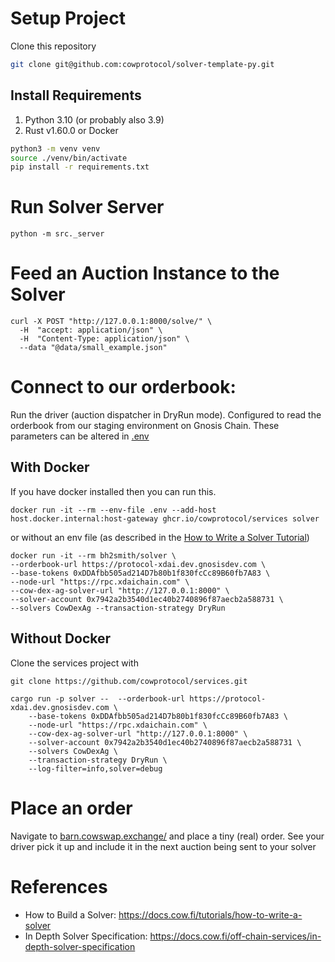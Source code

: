 # Setup Project

Clone this repository

```sh
git clone git@github.com:cowprotocol/solver-template-py.git
```

## Install Requirements

1. Python 3.10 (or probably also 3.9)
2. Rust v1.60.0 or Docker

```sh
python3 -m venv venv
source ./venv/bin/activate
pip install -r requirements.txt
```

# Run Solver Server

```shell
python -m src._server
```

# Feed an Auction Instance to the Solver

```shell
curl -X POST "http://127.0.0.1:8000/solve/" \
  -H  "accept: application/json" \
  -H  "Content-Type: application/json" \
  --data "@data/small_example.json"
```

# Connect to our orderbook:

Run the driver (auction dispatcher in DryRun mode). Configured to read the orderbook
from our staging environment on Gnosis Chain. These parameters can be altered
in [.env](.env)


## With Docker

If you have docker installed then you can run this.
```shell
docker run -it --rm --env-file .env --add-host host.docker.internal:host-gateway ghcr.io/cowprotocol/services solver
```

or without an env file (as described in
the [How to Write a Solver Tutorial](https://docs.cow.fi/tutorials/how-to-write-a-solver))

```shell
docker run -it --rm bh2smith/solver \
--orderbook-url https://protocol-xdai.dev.gnosisdev.com \
--base-tokens 0xDDAfbb505ad214D7b80b1f830fcCc89B60fb7A83 \
--node-url "https://rpc.xdaichain.com" \
--cow-dex-ag-solver-url "http://127.0.0.1:8000" \
--solver-account 0x7942a2b3540d1ec40b2740896f87aecb2a588731 \
--solvers CowDexAg --transaction-strategy DryRun
```

## Without Docker

Clone the services project with

```shell
git clone https://github.com/cowprotocol/services.git 
```

```shell
cargo run -p solver --  --orderbook-url https://protocol-xdai.dev.gnosisdev.com \
    --base-tokens 0xDDAfbb505ad214D7b80b1f830fcCc89B60fb7A83 \
    --node-url "https://rpc.xdaichain.com" \
    --cow-dex-ag-solver-url "http://127.0.0.1:8000" \
    --solver-account 0x7942a2b3540d1ec40b2740896f87aecb2a588731 \
    --solvers CowDexAg \
    --transaction-strategy DryRun \
    --log-filter=info,solver=debug
```


# Place an order

Navigate to [barn.cowswap.exchange/](https://barn.cowswap.exchange/#/swap) and place a
tiny (real) order. See your driver pick it up and include it in the next auction being
sent to your solver

# References

- How to Build a Solver: https://docs.cow.fi/tutorials/how-to-write-a-solver
- In Depth Solver
  Specification: https://docs.cow.fi/off-chain-services/in-depth-solver-specification
